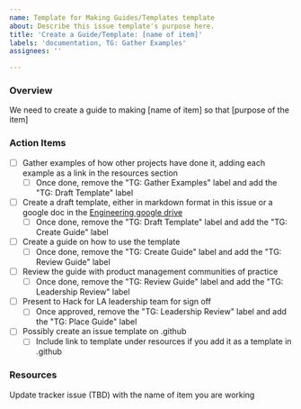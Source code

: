 ```yaml
---
name: Template for Making Guides/Templates template
about: Describe this issue template's purpose here.
title: 'Create a Guide/Template: [name of item]'
labels: 'documentation, TG: Gather Examples'
assignees: ''

---
```


### Overview
We need to create a guide to making [name of item] so that [purpose of the item]

### Action Items
- [ ] Gather examples of how other projects have done it, adding each example as a link in the resources section
   - [ ] Once done, remove the "TG: Gather Examples" label and add the "TG: Draft Template" label
- [ ] Create a draft template, either in markdown format in this issue or a google doc in the [Engineering google drive](https://drive.google.com/drive/u/0/folders/1xWllQli2wUSsRF9OaSQBBQ1vaY7kRkAT)
    - [ ] Once done, remove the "TG: Draft Template" label and add the "TG: Create Guide" label
- [ ] Create a guide on how to use the template 
   - [ ] Once done, remove the "TG: Create Guide" label and add the "TG: Review Guide" label
- [ ] Review the guide with product management communities of practice
   - [ ] Once done, remove the "TG: Review Guide" label and add the "TG: Leadership Review" label
- [ ] Present to Hack for LA leadership team for sign off
   - [ ] Once approved, remove the "TG: Leadership Review" label and add the "TG: Place Guide" label
- [ ] Possibly create an issue template on .github 
   - [ ] Include link to template under resources if you add it as a template in .github

### Resources
Update tracker issue (TBD) with the name of item you are working
